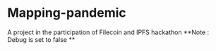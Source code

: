 # Mapping-pandemic
A project in the participation of Filecoin and IPFS hackathon
**Note : Debug is set to false **
